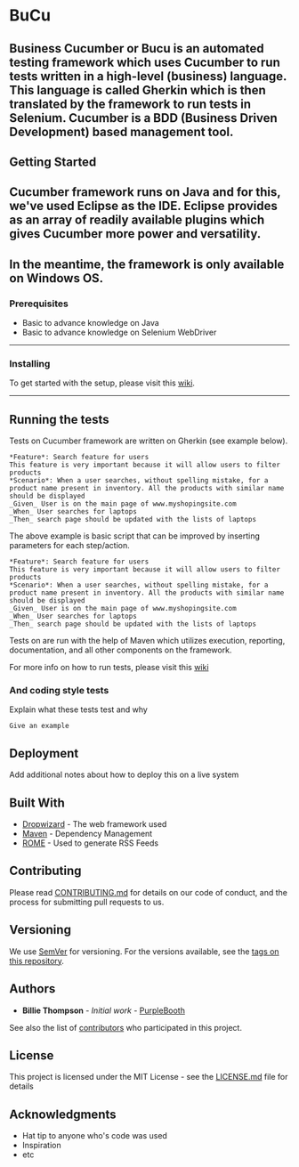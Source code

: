 # BuCu
Business Cucumber or Bucu is an automated testing framework which uses Cucumber to run tests written in a high-level (business) language. This language is called Gherkin which is then translated by the framework to run tests in Selenium. Cucumber is a BDD (Business Driven Development) based management tool.
---

## Getting Started

Cucumber framework runs on Java and for this, we've used Eclipse as the IDE. Eclipse provides as an array of readily available plugins which gives Cucumber more power and versatility. 
---

In the meantime, the framework is only available on Windows OS.
---

### Prerequisites

* Basic to advance knowledge on Java
* Basic to advance knowledge on Selenium WebDriver
---

### Installing

To get started with the setup, please visit this [wiki](https://integralcs.atlassian.net/wiki/spaces/DEVOPS/pages/347832321).

---
## Running the tests

Tests on Cucumber framework are written on Gherkin (see example below).
```
*Feature*: Search feature for users
This feature is very important because it will allow users to filter products
*Scenario*: When a user searches, without spelling mistake, for a product name present in inventory. All the products with similar name should be displayed
_Given_ User is on the main page of www.myshopingsite.com
_When_ User searches for laptops
_Then_ search page should be updated with the lists of laptops
```
The above example is basic script that can be improved by inserting parameters for each step/action.
```
*Feature*: Search feature for users
This feature is very important because it will allow users to filter products
*Scenario*: When a user searches, without spelling mistake, for a product name present in inventory. All the products with similar name should be displayed
_Given_ User is on the main page of www.myshopingsite.com
_When_ User searches for laptops
_Then_ search page should be updated with the lists of laptops
```




Tests on are run with the help of Maven which utilizes execution, reporting, documentation, and all other components on the framework.

For more info on how to run tests, please visit this [wiki]()



### And coding style tests

Explain what these tests test and why

```
Give an example
```

## Deployment

Add additional notes about how to deploy this on a live system

## Built With

* [Dropwizard](http://www.dropwizard.io/1.0.2/docs/) - The web framework used
* [Maven](https://maven.apache.org/) - Dependency Management
* [ROME](https://rometools.github.io/rome/) - Used to generate RSS Feeds

## Contributing

Please read [CONTRIBUTING.md](https://gist.github.com/PurpleBooth/b24679402957c63ec426) for details on our code of conduct, and the process for submitting pull requests to us.

## Versioning

We use [SemVer](http://semver.org/) for versioning. For the versions available, see the [tags on this repository](https://github.com/your/project/tags). 

## Authors

* **Billie Thompson** - *Initial work* - [PurpleBooth](https://github.com/PurpleBooth)

See also the list of [contributors](https://github.com/your/project/contributors) who participated in this project.

## License

This project is licensed under the MIT License - see the [LICENSE.md](LICENSE.md) file for details

## Acknowledgments

* Hat tip to anyone who's code was used
* Inspiration
* etc

